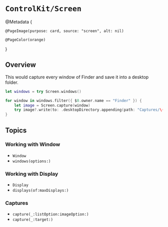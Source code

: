 
# ``ControlKit/Screen``

@Metadata {
    
    @PageImage(purpose: card, source: "screen", alt: nil)
    
    @PageColor(orange)
    
}

## Overview

This would capture every window of Finder and save it into a desktop folder.

```swift
let windows = try Screen.windows()

for window in windows.filter({ $0.owner.name == "Finder" }) {
    let image = Screen.capture(window)
    try image?.write(to: .desktopDirectory.appending(path: "Captures/\(window.description).png"))
}
```

## Topics

### Working with Window

- ``Window``
- ``windows(options:)``

### Working with Display

- ``Display``
- ``displays(of:maxDisplays:)``

### Captures

- ``capture(_:listOption:imageOption:)``
- ``capture(_:target:)``
